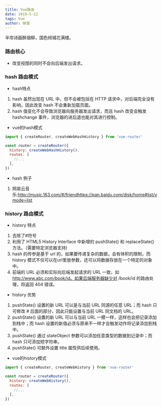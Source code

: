 ```yaml
---
title: Vue路由
date: 2019-5-22
tags: Vue
author: 映雪
---
```


半帘诗画醉烟柳，国色倾城花满楼。

<!--more-->

### 路由核心

- 改变视图的同时不会向后端发出请求。


### hash 路由模式

- hash特点

1. hash 虽然出现在 URL 中，但不会被包括在 HTTP 请求中，对后端完全没有影响，因此改变 hash 不会重新加载页面。
2. hash 值变化不会导致浏览器向服务器发出请求，而且 hash 改变会触发 hashchange 事件，浏览器的进后退也能对其进行控制。


- vue的hash模式

```js
import { createRouter, createWebHashHistory } from 'vue-router'

const router = createRouter({
  history: createWebHashHistory(),
  routes: [
    //...
  ],
})
```

- hash 例子

1. 网易云音乐:http://music.163.com/#/friendhttps://pan.baidu.com/disk/home#list/vmode=list


### history 路由模式

- history 特点

1. 去除了#符号
3. 利用了 HTML5 History Interface 中新增的 pushState() 和 replaceState() 方法。（需要特定浏览器支持)
2. hash 的传参是基于 url 的，如果要传递复杂的数据，会有体积的限制，而 history 模式不仅可以在url里放参数，还可以将数据存放在一个特定的对象中。
4. 前端的 URL 必须和实际向后端发起请求的 URL 一致，如 http://www.abc.com/book/id。如果后端服务器缺少对 /book/id 的路由处理，将返回 404 错误。

- history 优势

1. pushState() 设置的新 URL 可以是与当前 URL 同源的任意 URL；而 hash 只可修改 # 后面的部分，因此只能设置与当前 URL 同文档的 URL。
2. pushState() 设置的新 URL 可以与当前 URL 一模一样，这样也会把记录添加到栈中；而 hash 设置的新值必须与原来不一样才会触发动作将记录添加到栈中。
3. pushState() 通过 stateObject 参数可以添加任意类型的数据到记录中；而 hash 只可添加短字符串。
4. pushState() 可额外设置 title 属性供后续使用。


- vue的history模式

```js
import { createRouter, createWebHistory } from 'vue-router'

const router = createRouter({
  history: createWebHistory(),
  routes: [
    //...
  ],
})
```

